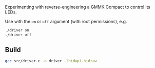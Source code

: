 Experimenting with reverse-engineering a GMMK Compact to control its LEDs.

Use with the `on` or `off` argument (with root permissions), e.g.

```bash
./driver on
./driver off
```

## Build

```bash
gcc src/driver.c -o driver -lhidapi-hidraw
```

